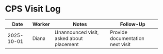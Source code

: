 # CPS Visit Log

| Date | Worker | Notes | Follow-Up |
|------|--------|-------|-----------|
| 2025-10-01 | Diana | Unannounced visit, asked about placement | Provide documentation next visit |
